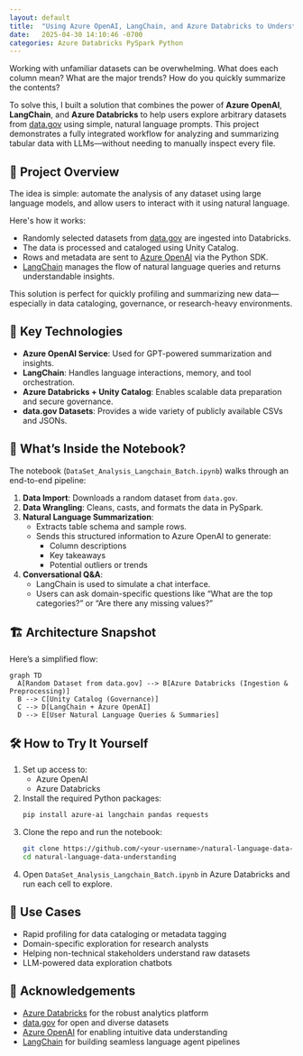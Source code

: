 ```yaml
---
layout: default
title:  "Using Azure OpenAI, LangChain, and Azure Databricks to Understand Any Dataset with Natural Language"
date:   2025-04-30 14:10:46 -0700
categories: Azure Databricks PySpark Python
---
```


Working with unfamiliar datasets can be overwhelming. What does each column mean? What are the major trends? How do you quickly summarize the contents?

To solve this, I built a solution that combines the power of **Azure OpenAI**, **LangChain**, and **Azure Databricks** to help users explore arbitrary datasets from [data.gov](https://data.gov) using simple, natural language prompts. This project demonstrates a fully integrated workflow for analyzing and summarizing tabular data with LLMs—without needing to manually inspect every file.

## 🚀 Project Overview

The idea is simple: automate the analysis of any dataset using large language models, and allow users to interact with it using natural language.

Here's how it works:
- Randomly selected datasets from <a href="https://data.gov" target="_blank">data.gov</a> are ingested into Databricks.
- The data is processed and cataloged using Unity Catalog.
- Rows and metadata are sent to <a href="https://azure.microsoft.com/en-us/products/cognitive-services/openai-service/" target="_blank">Azure OpenAI</a> via the Python SDK.
- <a href="https://www.langchain.com/" target="_blank">LangChain</a> manages the flow of natural language queries and returns understandable insights.

This solution is perfect for quickly profiling and summarizing new data—especially in data cataloging, governance, or research-heavy environments.

## 🧠 Key Technologies

- **Azure OpenAI Service**: Used for GPT-powered summarization and insights.
- **LangChain**: Handles language interactions, memory, and tool orchestration.
- **Azure Databricks + Unity Catalog**: Enables scalable data preparation and secure governance.
- **data.gov Datasets**: Provides a wide variety of publicly available CSVs and JSONs.

## 📓 What’s Inside the Notebook?

The notebook (`DataSet_Analysis_Langchain_Batch.ipynb`) walks through an end-to-end pipeline:

1. **Data Import**: Downloads a random dataset from `data.gov`.
2. **Data Wrangling**: Cleans, casts, and formats the data in PySpark.
3. **Natural Language Summarization**:
   - Extracts table schema and sample rows.
   - Sends this structured information to Azure OpenAI to generate:
     - Column descriptions
     - Key takeaways
     - Potential outliers or trends
4. **Conversational Q&A**:
   - LangChain is used to simulate a chat interface.
   - Users can ask domain-specific questions like “What are the top categories?” or “Are there any missing values?”

## 🏗 Architecture Snapshot

Here’s a simplified flow:

```mermaid
graph TD
  A[Random Dataset from data.gov] --> B[Azure Databricks (Ingestion & Preprocessing)]
  B --> C[Unity Catalog (Governance)]
  C --> D[LangChain + Azure OpenAI]
  D --> E[User Natural Language Queries & Summaries]
```

## 🛠 How to Try It Yourself

1. Set up access to:
   - Azure OpenAI
   - Azure Databricks
2. Install the required Python packages:
   ```bash
   pip install azure-ai langchain pandas requests
   ```
3. Clone the repo and run the notebook:
   ```bash
   git clone https://github.com/<your-username>/natural-language-data-understanding.git
   cd natural-language-data-understanding
   ```
4. Open `DataSet_Analysis_Langchain_Batch.ipynb` in Azure Databricks and run each cell to explore.

## 🧪 Use Cases

- Rapid profiling for data cataloging or metadata tagging
- Domain-specific exploration for research analysts
- Helping non-technical stakeholders understand raw datasets
- LLM-powered data exploration chatbots

## 🙌 Acknowledgements

- <a href="https://azure.microsoft.com/en-us/products/databricks/" target="_blank">Azure Databricks</a> for the robust analytics platform
- <a href="https://data.gov" target="_blank">data.gov</a> for open and diverse datasets
- <a href="https://openai.com/blog/openai-api" target="_blank">Azure OpenAI</a> for enabling intuitive data understanding
- <a href="https://www.langchain.com/" target="_blank">LangChain</a> for building seamless language agent pipelines